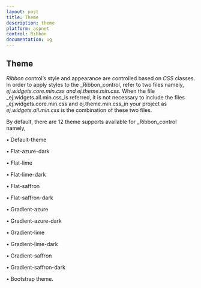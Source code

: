 ```yaml
---
layout: post
title: Theme
description: theme
platform: aspnet
control: Ribbon
documentation: ug
---
```


## Theme

_Ribbon_ control’s style and appearance are controlled based on _CSS_ classes. In order to apply styles to the _Ribbon_control, refer to two files namely, _ej.widgets.core.min.css and ej.theme.min.css_. When the file _ej.widgets.all.min.css_is referred, it is not necessary to include the files _ej.widgets.core.min.css and ej.theme.min.css_in your project as _ej.widgets.all.min.css_ is the combination of these two files. 

By default, there are 12 theme supports available for _Ribbon_control namely,   



• Default-theme

• Flat-azure-dark

• Flat-lime

• Flat-lime-dark

• Flat-saffron

• Flat-saffron-dark

• Gradient-azure

• Gradient-azure-dark

• Gradient-lime

• Gradient-lime-dark

• Gradient-saffron

• Gradient-saffron-dark

• Bootstrap theme.




